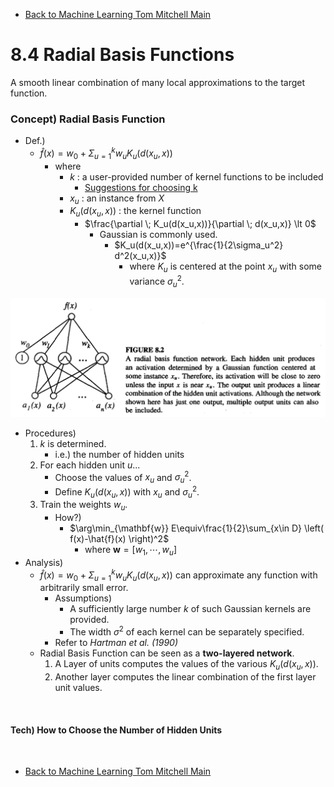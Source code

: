 * [Back to Machine Learning Tom Mitchell Main](../../main.md)

# 8.4 Radial Basis Functions
A smooth linear combination of many local 
approximations to the target function.

### Concept) Radial Basis Function
- Def.)
  - $\hat{f}(x)=w_0 + \Sigma_{u=1}^k w_uK_u(d(x_u,x))$
    - where
      - $k$ : a user-provided number of kernel functions to be included
        - [Suggestions for choosing k](#tech-how-to-choose-the-number-of-hidden-units)
      - $x_u$ : an instance from $X$ 
      - $K_u(d(x_u,x))$ : the kernel function
        - $\frac{\partial \; K_u(d(x_u,x))}{\partial \; d(x_u,x)} \lt 0$
          - Gaussian is commonly used.
            - $K_u(d(x_u,x))=e^{\frac{1}{2\sigma_u^2} d^2(x_u,x)}$
              - where $K_u$ is centered at the point $x_u$ with some variance $\sigma_u^2$.

![](images/001.png)

- Procedures)
  1. $k$ is determined.
     - i.e.) the number of hidden units
  2. For each hidden unit $u$...
     - Choose the values of $x_u$ and $\sigma_u^2$.
     - Define $K_u(d(x_u,x))$ with $x_u$ and $\sigma_u^2$.
  3. Train the weights $w_u$.
     - How?)
       - $\arg\min_{\mathbf{w}} E\equiv\frac{1}{2}\sum_{x\in D} \left( f(x)-\hat{f}(x) \right)^2$
         - where $\mathbf{w}=[w_1, \cdots, w_u]$
- Analysis)
  - $\hat{f}(x)=w_0 + \Sigma_{u=1}^k w_uK_u(d(x_u,x))$ can approximate any function with arbitrarily small error.
    - Assumptions)
      - A sufficiently large number $k$ of such Gaussian kernels are provided.
      - The width $\sigma^2$ of each kernel can be separately specified.
    - Refer to *Hartman et al. (1990)*
  - Radial Basis Function can be seen as a **two-layered network**.
    1. A Layer of units computes the values of the various $K_u(d(x_u,x))$.
    2. Another layer computes the linear combination of the first layer unit values.



<br>

#### Tech) How to Choose the Number of Hidden Units












<br>

* [Back to Machine Learning Tom Mitchell Main](../../main.md)